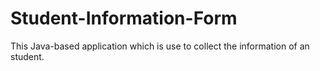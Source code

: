 # Student-Information-Form
This Java-based application which is use to collect the information of an student.
